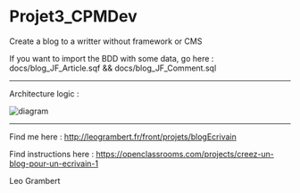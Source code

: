 # Projet3_CPMDev

Create a blog to a writter without framework or CMS

If you want to import the BDD with some data, go here : docs/blog_JF_Article.sqf && docs/blog_JF_Comment.sql

<hr>

Architecture logic :

![diagram](http://leogrambert.fr/front/projets/blogEcrivain/docs/logique_mvc.png)

<hr>

Find me here : http://leogrambert.fr/front/projets/blogEcrivain

Find instructions here : https://openclassrooms.com/projects/creez-un-blog-pour-un-ecrivain-1

Leo Grambert
